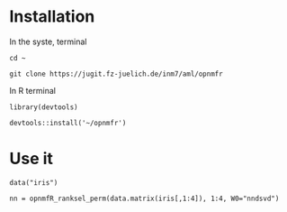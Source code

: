 # Installation

In the syste, terminal

`cd ~`

`git clone https://jugit.fz-juelich.de/inm7/aml/opnmfr`


In R terminal

`library(devtools)`

`devtools::install('~/opnmfr')`


# Use it

`data("iris")`

`nn = opnmfR_ranksel_perm(data.matrix(iris[,1:4]), 1:4, W0="nndsvd")`




